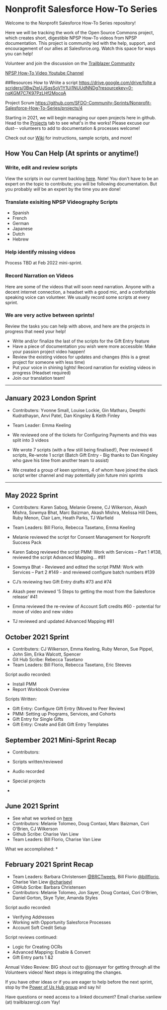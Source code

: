 # Nonprofit Salesforce How-To Series

Welcome to the Nonprofit Salesforce How-To Series repository! 

Here we will be tracking the work of the Open Source Commons project, which creates short, digestible NPSP How-To videos from NPSP documentation. This project is community led with the help, support, and encouragement of our allies at Salesforce.org. Watch this space for ways you can help!

Volunteer and join the discussion on the [Trailblazer Community](https://trailhead.salesforce.com/trailblazer-community/groups/0F94S000000kHiqSAE)

[NPSP How-To Video Youtube Channel](https://www.youtube.com/channel/UC8kDDLRZzDdOBS24al99Kag)

##Resources
How to Wriite a script
[https://drive.google.com/drive/folte a scriders/0BwZteUJSqsSoV1Y1Ui1NUUdNNDg?resourcekey=0-nqKGM7C7K97PzLHf2MocoA](https://drive.google.com/drive/folders/0BwZteUJSqsSoV1Y1Ui1NUUdNNDg?resourcekey=0-nqKGM7C7K97PzLHf2MocoA)

Project Scrum
https://github.com/SFDO-Community-Sprints/Nonprofit-Salesforce-How-To-Series/projects/4

Starting in 2021, we will begin managing our open projects here in github. Head to the [Projects](https://github.com/SFDO-Community-Sprints/NPSP-Videography/projects) tab to see what's in the works! Please excuse our dust-- volunteers to add to documentation & processes welcome!

Check out our [Wiki](https://github.com/SFDO-Community-Sprints/NPSP-Videography/wiki) for instructions, sample scripts, and more!

## How You Can Help (At sprints or anytime!)

### Write, edit and review scripts
View the scripts in our current backlog [here](https://github.com/SFDO-Community-Sprints/NPSP-Videography/projects/4). Note! You don't have to be an expert on the topic to contribute; you will be following documentation. But you probably *will* be an expert by the time you are done! 


### Translate exisiting NPSP Videography Scripts
* Spanish
* French
* German
* Japanese
* Dutch
* Hebrew

### Help identify missing videos
Process TBD at Feb 2022 mini-sprint.

### Record Narration on Videos
Here are some of the videos that will soon need narration. Anyone with a decent internet connection, a headset with a good mic, and a confortable speaking voice can volunteer. We usually record some scripts at every sprint.

### We are very active between sprints! 
Review the tasks you can help with above, and here are the projects in progress that need your help!
* Write and/or finalize the last of the scripts for the Gift Entry feature
* Have a piece of documentation you wish were more accessible: Make your passion project video happen!
* Review the existing videos for updates and changes (this is a great project for someone with less time)
* Put your voice in shining lights! Record narration for existing videos in progress (Headset required)
* Join our translation team! 

-------------------------------------------------
## January 2023 London Sprint
* Contributers: Yvonne Small, Louise Lockie, Gin Matharu, Deepthi Kudrathayan, Anvi Patel, Dan Kingsley & Keith Finley
* Team Leader: Emma Keeling

* We reviewed one of the tickets for Configuring Payments and this was split into 3 videos
* We wrote 7 scripts (with a few still being finalised!), Peer reviewed 6 scripts, Re-wrote 1 script (Batch Gift Entry - Big thanks to Dan Kingsley who gave his time from another team to assist) 
* We created a group of keen sprinters, 4 of whom have joined the slack script writer channel and may potentially join future mini sprints

-------------------------------------------------
## May 2022 Sprint
* Contributers: Karen Sabog, Melanie Greene, CJ Wilkerson, Akash Mishra, Sowmya Bhat, Marc Baizman, Akash Mishra, Melissa Hill Dees, Ruby Menon, Clair Lam, Heath Parks, TJ Warfield
* Team Leaders: Bill Florio, Rebecca Tasetano, Emma Keeling

* Melanie reviewed the script for Consent Management for Nonprofit Success Pack
* Karen Sabog reviewed the script PMM: Work with Services – Part 1 #138, reviewed the script Advanced Mapping... #81
* Sowmya Bhat - Reviewed and edited the script PMM: Work with Services – Part 2 #149 - and reviewed configure batch numbers #139
* CJ’s reviewing two Gift Entry drafts #73 and #74
* Akash peer reviewed '5 Steps to getting the most from the Salesforce release' #41
* Emma reviewed the re-review of Account Soft credits #60 - potential for move of video and new video
* TJ reviewed and updated Advanced Mapping #81


## October 2021 Sprint
* Contributers: CJ Wilkerson, Emma Keeling, Ruby Menon, Sue Pippel, John Sim, Erika Walcott, Spencer
* Git Hub Scribe: Rebecca Tasetano
* Team Leaders: Bill Florio, Rebecca Tasetano, Eric Steeves

Script audio recorded:
* Install PMM
* Report Workbook Overview

Scripts Written:
* Gift Entry: Configure Gift Entry (Moved to Peer Review)
* PMM: Setting up Programs, Services, and Cohorts
* Gift Entry for Single Gifts
* Gift Entry: Create and Edit Gift Entry Templates

## September 2021 Mini-Sprint Recap
* Contributors: 
* Scripts written/reviewed

* Audio recorded

* Special projects
*

## June 2021 Sprint
* See what we worked on [here](https://github.com/SFDO-Community-Sprints/NPSP-Videography/milestone/2)
* Contributors: Melanie Tolomeo, Doug Contaoi, Marc Baizman, Cori O'Brien, CJ Wilkerson
* Github Scribe: Charise Van Liew
* Team Leaders: Bill Florio, Charise Van Liew

What we accomplished:
*

## February 2021 Sprint Recap
* Team Leaders: Barbara Christensen [@BRCTweets](https://twitter.com/BRCTweets), Bill Florio [@billflorio](https://twitter.com/billflorio), Charise Van Liew [@charisevl](https://twitter.com/charisevl)
* GitHub Scribe: Barbara Christensen
* Contributors: Melanie Tolomeo, Jon Sayer, Doug Contaoi, Cori O'Brien, Daniel Gorton, Skye Tyler, Amanda Styles

Script audio recorded: 
* Verifying Addresses
* Working with Opportunity Salesforce Processes
* Account Soft Credit Setup

Script reviews continued:
* Logic for Creating OCRs
* Advanced Mapping: Enable & Convert
* Gift Entry parts 1 &2 

Annual Video Review: BIG shout out to @jonsayer for getting through all the Volunteers videos! Next steps is integrating the changes.


If you have other ideas or if you are eager to help before the next sprint, stop by the [Power of Us Hub group](https://powerofus.force.com/s/feed/0D51E00005GfhR2SAJ) and say hi!

Have questions or need access to a linked document? Email charise.vanliew (at) trailblazercgl.com
Yay!
